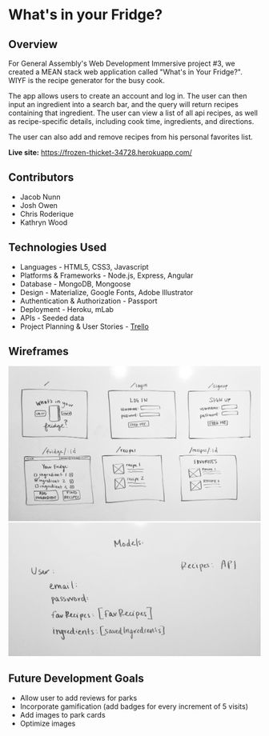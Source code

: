# What's in your Fridge?

## Overview

For General Assembly's Web Development Immersive project #3, we created a MEAN stack web application called "What's in Your Fridge?". WIYF is the recipe generator for the busy cook.

The app allows users to create an account and log in. The user can then input an ingredient into a search bar, and the query will return recipes containing that ingredient. The user can view a list of all api recipes, as well as recipe-specific details, including cook time, ingredients, and directions.

The user can also add and remove recipes from his personal favorites list.

**Live site:** https://frozen-thicket-34728.herokuapp.com/

## Contributors

- Jacob Nunn
- Josh Owen
- Chris Roderique
- Kathryn Wood

## Technologies Used

- Languages - HTML5, CSS3, Javascript
- Platforms & Frameworks - Node.js, Express, Angular
- Database - MongoDB, Mongoose
- Design - Materialize, Google Fonts, Adobe Illustrator
- Authentication & Authorization - Passport
- Deployment - Heroku, mLab
- APIs - Seeded data
- Project Planning & User Stories - [Trello](https://trello.com/b/DsRJq10h/project-3-wdi-8)

## Wireframes

![Wireframe](./public/images/wireframe.jpg)
![Database](./public/images/dbplan.jpg)

## Future Development Goals

- Allow user to add reviews for parks
- Incorporate gamification (add badges for every increment of 5 visits)
- Add images to park cards
- Optimize images
